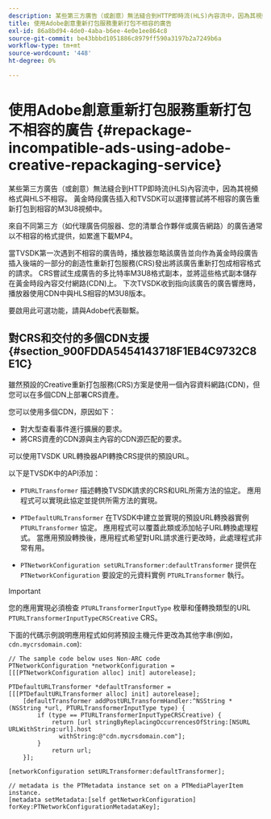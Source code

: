 ```yaml
---
description: 某些第三方廣告（或創意）無法縫合到HTTP即時流(HLS)內容流中，因為其視頻格式與HLS不相容。 黃金時段廣告插入和TVSDK可以選擇嘗試將不相容的廣告重新打包到相容的M3U8視頻中。
title: 使用Adobe創意重新打包服務重新打包不相容的廣告
exl-id: 86a8bd94-4de0-4aba-b6ee-4e0e1ee864c8
source-git-commit: be43bbbd1051886c8979ff590a3197b2a7249b6a
workflow-type: tm+mt
source-wordcount: '448'
ht-degree: 0%

---
```


# 使用Adobe創意重新打包服務重新打包不相容的廣告 {#repackage-incompatible-ads-using-adobe-creative-repackaging-service}

某些第三方廣告（或創意）無法縫合到HTTP即時流(HLS)內容流中，因為其視頻格式與HLS不相容。 黃金時段廣告插入和TVSDK可以選擇嘗試將不相容的廣告重新打包到相容的M3U8視頻中。

來自不同第三方（如代理廣告伺服器、您的清單合作夥伴或廣告網路）的廣告通常以不相容的格式提供，如累進下載MP4。

當TVSDK第一次遇到不相容的廣告時，播放器忽略該廣告並向作為黃金時段廣告插入後端的一部分的創造性重新打包服務(CRS)發出將該廣告重新打包成相容格式的請求。 CRS嘗試生成廣告的多比特率M3U8格式副本，並將這些格式副本儲存在黃金時段內容交付網路(CDN)上。 下次TVSDK收到指向該廣告的廣告響應時，播放器使用CDN中與HLS相容的M3U8版本。

要啟用此可選功能，請與Adobe代表聯繫。

## 對CRS和交付的多個CDN支援 {#section_900FDDA5454143718F1EB4C9732C8E1C}

雖然預設的Creative重新打包服務(CRS)方案是使用一個內容資料網路(CDN)，但您可以在多個CDN上部署CRS資產。

您可以使用多個CDN，原因如下：

* 對大型查看事件進行擴展的要求。
* 將CRS資產的CDN源與主內容的CDN源匹配的要求。

可以使用TVSDK URL轉換器API轉換CRS提供的預設URL。

以下是TVSDK中的API添加：

* `PTURLTransformer` 描述轉換TVSDK請求的CRS和URL所需方法的協定。 應用程式可以實現此協定並提供所需方法的實現。

* `PTDefaultURLTransformer` 在TVSDK中建立並實現的預設URL轉換器實例 `PTURLTransformer` 協定。 應用程式可以覆蓋此類或添加帖子URL轉換處理程式。 當應用預設轉換後，應用程式希望對URL請求進行更改時，此處理程式非常有用。

* `PTNetworkConfiguration setURLTransformer:defaultTransformer` 提供在 `PTNetworkConfiguration` 要設定的元資料實例 `PTURLTransformer` 執行。

>[!IMPORTANT]
>
>您的應用實現必須檢查 `PTURLTransformerInputType` 枚舉和僅轉換類型的URL `PTURLTransformerInputTypeCRSCreative` CRS。

下面的代碼示例說明應用程式如何將預設主機元件更改為其他字串(例如， `cdn.mycrsdomain.com`):

```
// The sample code below uses Non-ARC code 
PTNetworkConfiguration *networkConfiguration = [[[PTNetworkConfiguration alloc] init] autorelease]; 
   
PTDefaultURLTransformer *defaultTransformer = [[[PTDefaultURLTransformer alloc] init] autorelease]; 
    [defaultTransformer addPostURLTransformHandler:^NSString *(NSString *url, PTURLTransformerInputType type) { 
        if (type == PTURLTransformerInputTypeCRSCreative) { 
            return [url stringByReplacingOccurrencesOfString:[NSURL URLWithString:url].host  
              withString:@"cdn.mycrsdomain.com"]; 
        } 
            return url; 
    }]; 
  
[networkConfiguration setURLTransformer:defaultTransformer]; 
   
// metadata is the PTMetadata instance set on a PTMediaPlayerItem instance. 
[metadata setMetadata:[self getNetworkConfiguration] forKey:PTNetworkConfigurationMetadataKey];
```

